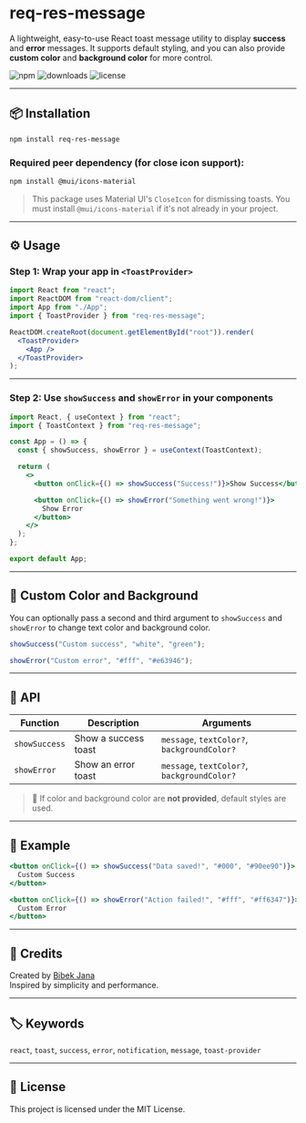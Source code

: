 # req-res-message

A lightweight, easy-to-use React toast message utility to display **success** and **error** messages. It supports default styling, and you can also provide **custom color** and **background color** for more control.

![npm](https://img.shields.io/npm/v/req-res-message)
![downloads](https://img.shields.io/npm/dw/req-res-message)
![license](https://img.shields.io/npm/l/req-res-message)

---

## 📦 Installation

```bash
npm install req-res-message
```

### Required peer dependency (for close icon support):

```bash
npm install @mui/icons-material
```

> This package uses Material UI's `CloseIcon` for dismissing toasts. You must install `@mui/icons-material` if it's not already in your project.

---

## ⚙️ Usage

### Step 1: Wrap your app in `<ToastProvider>`

```jsx
import React from "react";
import ReactDOM from "react-dom/client";
import App from "./App";
import { ToastProvider } from "req-res-message";

ReactDOM.createRoot(document.getElementById("root")).render(
  <ToastProvider>
    <App />
  </ToastProvider>
);
```

---

### Step 2: Use `showSuccess` and `showError` in your components

```jsx
import React, { useContext } from "react";
import { ToastContext } from "req-res-message";

const App = () => {
  const { showSuccess, showError } = useContext(ToastContext);

  return (
    <>
      <button onClick={() => showSuccess("Success!")}>Show Success</button>

      <button onClick={() => showError("Something went wrong!")}>
        Show Error
      </button>
    </>
  );
};

export default App;
```

---

## 🎨 Custom Color and Background

You can optionally pass a second and third argument to `showSuccess` and `showError` to change text color and background color.

```jsx
showSuccess("Custom success", "white", "green");

showError("Custom error", "#fff", "#e63946");
```

---

## 🧠 API

| Function      | Description          | Arguments                                   |
| ------------- | -------------------- | ------------------------------------------- |
| `showSuccess` | Show a success toast | `message`, `textColor?`, `backgroundColor?` |
| `showError`   | Show an error toast  | `message`, `textColor?`, `backgroundColor?` |

> 📝 If color and background color are **not provided**, default styles are used.

---

## 🧪 Example

```jsx
<button onClick={() => showSuccess("Data saved!", "#000", "#90ee90")}>
  Custom Success
</button>

<button onClick={() => showError("Action failed!", "#fff", "#ff6347")}>
  Custom Error
</button>
```

---

## 🙌 Credits

Created by [Bibek Jana](https://github.com/bibekdotdev)  
Inspired by simplicity and performance.

---

## 🏷️ Keywords

`react`, `toast`, `success`, `error`, `notification`, `message`, `toast-provider`

---

## 📃 License

This project is licensed under the MIT License.
